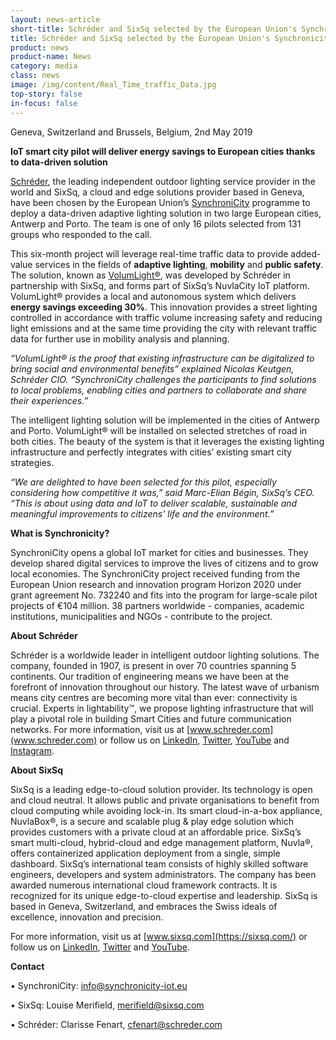 ```yaml
---
layout: news-article
short-title: Schréder and SixSq selected by the European Union's Synchronicity Programme 
title: Schréder and SixSq selected by the European Union's Synchronicity Programme 
product: news
product-name: News
category: media
class: news
image: /img/content/Real_Time_traffic_Data.jpg
top-story: false
in-focus: false
---
```


Geneva, Switzerland and Brussels, Belgium, 2nd May 2019

**IoT smart city pilot will deliver energy savings to European cities thanks to data-driven solution**

[Schréder](https://www.schreder.com/), the leading independent outdoor lighting service provider in the world and SixSq, a cloud and edge solutions provider based in Geneva, have been chosen by the European Union’s [SynchroniCity](https://synchronicity-iot.eu/) programme to deploy a data-driven adaptive lighting solution in two large European cities, Antwerp and Porto. The team is one of only 16 pilots selected from 131 groups who responded to the call.  

This six-month project will leverage real-time traffic data to provide added-value services in the fields of **adaptive lighting**, **mobility** and **public safety**. The solution, known as [VolumLight®](https://media.sixsq.com/hubfs/Marketing%20Materials/Solutions%20Brief/NuvlaBox%20Smart%20Street%20Lighting%20Application%202018.pdf), was developed by Schréder in partnership with SixSq, and forms part of SixSq’s NuvlaCity IoT platform. VolumLight® provides a local and autonomous system which delivers **energy savings exceeding 30%**.  This innovation provides a street lighting controlled in accordance with traffic volume increasing safety and reducing light emissions and at the same time providing the city with relevant traffic data for further use in mobility analysis and planning.

_“VolumLight® is the proof that existing infrastructure can be digitalized to bring social and environmental benefits” explained Nicolas Keutgen, Schréder CIO. “SynchroniCity challenges the participants to find solutions to local problems, enabling cities and partners to collaborate and share their experiences.”_

The intelligent lighting solution will be implemented in the cities of Antwerp and Porto. VolumLight® will be installed on selected stretches of road in both cities. The beauty of the system is that it leverages the existing lighting infrastructure and perfectly integrates with cities’ existing smart city strategies. 

_“We are delighted to have been selected for this pilot, especially considering how competitive it was,” said Marc-Elian Bégin, SixSq’s CEO.  “This is about using data and IoT to deliver scalable, sustainable and meaningful improvements to citizens’ life and the environment.”_

**What is Synchronicity?**

SynchroniCity opens a global IoT market for cities and businesses. They develop shared digital services to improve the lives of citizens and to grow local economies. The SynchroniCity project received funding from the European Union research and innovation program Horizon 2020 under grant agreement No. 732240 and fits into the program for large-scale pilot projects of €104 million. 38 partners worldwide - companies, academic institutions, municipalities and NGOs - contribute to the project.

**About Schréder**

Schréder is a worldwide leader in intelligent outdoor lighting solutions. The company, founded in 1907, is present in over 70 countries spanning 5 continents. Our tradition of engineering means we have been at the forefront of innovation throughout our history. The latest wave of urbanism means city centres are becoming more vital than ever: connectivity is crucial. Experts in lightability™, we propose lighting infrastructure that will play a pivotal role in building Smart Cities and future communication networks. 
For more information, visit us at [www.schreder.com](www.schreder.com) or follow us on [LinkedIn](https://www.linkedin.com/company/schreder), [Twitter](https://twitter.com/SchrederGroup), [YouTube](https://www.youtube.com/SchrederGroup) and [Instagram](https://www.instagram.com/schredergroup). 

**About SixSq**

SixSq is a leading edge-to-cloud solution provider. Its technology is open and cloud neutral. It allows public and private organisations to benefit from cloud computing while avoiding lock-in. Its smart cloud-in-a-box appliance, NuvlaBox®, is a secure and scalable plug & play edge solution which provides customers with a private cloud at an affordable price. SixSq’s smart multi-cloud, hybrid-cloud and edge management platform, Nuvla®, offers containerized application deployment from a single, simple dashboard. SixSq’s international team consists of highly skilled software engineers, developers and system administrators. The company has been awarded numerous international cloud framework contracts. It is recognized for its unique edge-to-cloud expertise and leadership. SixSq is based in Geneva, Switzerland, and embraces the Swiss ideals of excellence, innovation and precision.

For more information, visit us at [www.sixsq.com](https://sixsq.com/) or follow us on [LinkedIn](https://www.linkedin.com/company/sixsq/), [Twitter](https://twitter.com/sixsq) and [YouTube](https://www.youtube.com/channel/UCGYw3n7c-QsDtsVH32By1-g/featured). 


**Contact**

•	SynchroniCity: <info@synchronicity-iot.eu>

•	SixSq: Louise Merifield, <merifield@sixsq.com>

•	Schréder: Clarisse Fenart, <cfenart@schreder.com>

